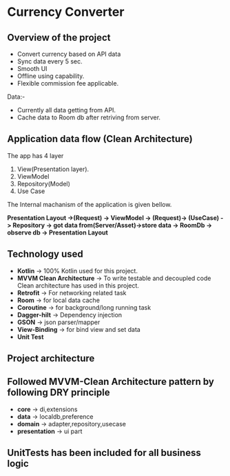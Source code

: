 # Currency Converter

## Overview of the project
 - Convert currency based on API data
 - Sync data every 5 sec.
 - Smooth UI
 - Offline using capability.
 - Flexible commission fee applicable.

Data:-
 - Currently all data getting from API.
 - Cache data to Room db after retriving from server.

## Application data flow (Clean Architecture)
The app has 4 layer
1. View(Presentation layer).
2. ViewModel
3. Repository(Model)
4. Use Case

The Internal machanism of the application is given bellow.

**Presentation Layout ->(Request) -> ViewModel -> (Request)-> (UseCase) -> Repository -> got data from(Server/Asset)->store data -> RoomDb -> observe db -> Presentation Layout**

## Technology used

- **Kotlin** -> 100% Kotlin used for this project.
- **MVVM Clean Architecture** -> To write testable and decoupled code Clean architecture has used in this project.
- **Retrofit** -> For networking related task
- **Room** -> for local data cache
- **Coroutine** -> for background/long running task
- **Dagger-hilt** -> Dependency injection
- **GSON** -> json parser/mapper
- **View-Binding** -> for bind view and set data
- **Unit Test**

## Project architecture

## Followed MVVM-Clean Architecture pattern by following DRY principle
 - **core** -> di,extensions
 - **data** -> localdb,preference
 - **domain** -> adapter,repository,usecase
 - **presentation** -> ui part
 
## UnitTests has been included for all business logic

